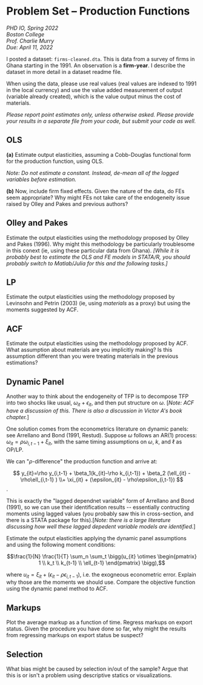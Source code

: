 # Problem Set – Production Functions

*PHD IO, Spring 2022*  
*Boston College*  
*Prof. Charlie Murry*  
*Due: April 11, 2022*    

I posted a dataset: ```firms-cleaned.dta```. This is data from a survey of firms in Ghana starting in the 1991. An observation is a  **firm-year**. I describe the dataset in more detail in a dataset readme file.

When using the data, please use real values (real values are indexed to 1991 in the local currency) and use the value added measurement of output (variable already created), which is the value output minus the cost of materials.

*Please report point estimates only, unless otherwise asked. Please provide your results in a separate file from your code, but submit your code as well.*

## OLS

**(a)**  Estimate output elasticities, assuming a Cobb-Douglas functional form for the production function, using OLS.

_Note: Do not estimate a constant. Instead, de-mean all of the logged variables before estimation._

**(b)**  Now, include firm fixed effects. Given the nature of the data, do FEs seem appropriate? Why might FEs not take care of the endogeneity issue raised by Olley and Pakes and previous authors?

## Olley and Pakes

Estimate the output elasticities using the methodology proposed by Olley and Pakes (1996). Why might this methodology be particularly troublesome in this conext (ie, using these particular data from Ghana). *[While it is probably best to estimate the OLS and FE models in STATA/R, you should probably switch to Matlab/Julia for this and the following tasks.]*

## LP

Estimate the output elasticities using the methodology proposed by Levinsohn and Petrin (2003) (ie, using *materials* as a proxy) but using the moments suggested by ACF.

## ACF

Estimate the output elasticities using the methodology proposed by ACF. What assumption about materials are you implicitly making? Is this assumption different than you were treating materials in the previous estimations?

## Dynamic Panel
Another way to think about the endogeneity of TFP is to decompose TFP into two shocks like usual, $\omega_{it} + \epsilon_{it}$, and then put structure on $\omega$. [*Note: ACF have a discussion of this. There is also a discussion in Victor A's book chapter.*]

One solution comes from the econometrics literature on dynamic panels: see Arrellano and Bond (1991, Restud). Suppose $\omega$ follows an AR(1) process: $\omega_{it} = \rho \omega_{i,t-1} + \xi_{it}$, with the same timing assumptions on $\omega$, $k$, and $\ell$ as OP/LP.

We can "$\rho$-difference" the production function and arrive at:

$$
y_{it}=\rho y_{i,t-1} + \beta_1(k_{it}-\rho k_{i,t-1}) + \beta_2 (\ell_{it} - \rho\ell_{i,t-1} ) \\+ \xi_{it} + (\epsilon_{it} - \rho\epsilon_{i,t-1})
$$.

This is exactly the "lagged dependnet variable" form of Arrellano and Bond (1991), so we can use their identification results -- essentially contructing moments using lagged values (you probably saw this in cross-section, and there is a STATA package for this).[*Note: there is a large literature discussing how well these lagged depedent variable models are identified.*]

Estimate the output elasticities applying the dynamic panel assumptions and using the following moment conditions:

$$\frac{1}{N} \frac{1}{T} \sum_n \sum_t \bigg(u_{it} \otimes \begin{pmatrix}
1 \\
k_t \\
k_{t-1} \\
\ell_{t-1}
\end{pmatrix}
 \bigg),$$

where $u_{it} = \xi_{it} + (\epsilon_{it} - \rho\epsilon_{i,t-1})$, i.e. the exogneous econometric error.  Explain why those are the moments we should use. Compare the objective function using the dynamic panel method to ACF.

## Markups

Plot the average markup as a function of time. Regress markups on export status. Given the procedure you have done so far, why might the results from regressing markups on export status be suspect?

## Selection

What bias might be caused by selection in/out of the sample? Argue that this is or isn't a problem using descriptive statics or visualizations. 
